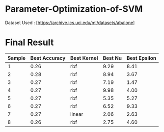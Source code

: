 # Parameter-Optimization-of-SVM

Dataset Used : [https://archive.ics.uci.edu/ml/datasets/abalone]

# Final Result

| Sample | Best Accuracy | Best Kernel | Best Nu | Best Epsilon |  
|--------|---------------|-------------|---------|--------------|
| 1      | 0.26          | rbf         | 9.29    | 8.41         |
| 2      | 0.28          | rbf         | 8.94    | 3.67         |
| 3      | 0.27          | rbf         | 7.19    | 1.47         |
| 4      | 0.27          | rbf         | 9.98    | 4.00         |   
| 5      | 0.27          | rbf         | 5.35    | 5.27         |   
| 6      | 0.27          | rbf         | 6.52    | 9.33         |   
| 7      | 0.27          | linear      | 2.06    | 2.63         |   
| 8      | 0.26          | rbf         | 2.75    | 4.60         |  
